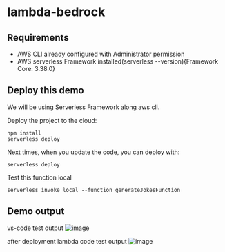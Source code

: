 # lambda-bedrock

## Requirements

- AWS CLI already configured with Administrator permission
- AWS serverless Framework installed(serverless --version){Framework Core: 3.38.0}

## Deploy this demo

We will be using Serverless Framework along aws cli.

Deploy the project to the cloud:

```
npm install
serverless deploy
```

Next times, when you update the code, you can deploy with:
```
serverless deploy
```

Test this function local

```
serverless invoke local --function generateJokesFunction
```

## Demo output

vs-code test output
![image](https://github.com/abhay321/lambda-bedrock/assets/15007100/edfdf680-fe78-4f40-9a23-096378dd3dc2)

after deployment lambda code test output
![image](https://github.com/abhay321/lambda-bedrock/assets/15007100/aa95a2c1-b6e5-4ad9-af6c-eea3dccca117)


